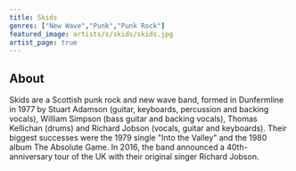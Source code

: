 ```yaml
---
title: Skids
genres: ["New Wave","Punk","Punk Rock"]
featured_image: artists/s/skids/skids.jpg
artist_page: true
---
```

## About

Skids are a Scottish punk rock and new wave band, formed in Dunfermline in 1977 by Stuart Adamson (guitar, keyboards, percussion and backing vocals), William Simpson (bass guitar and backing vocals), Thomas Kellichan (drums) and Richard Jobson (vocals, guitar and keyboards). Their biggest successes were the 1979 single "Into the Valley" and the 1980 album The Absolute Game. In 2016, the band announced a 40th-anniversary tour of the UK with their original singer Richard Jobson.



